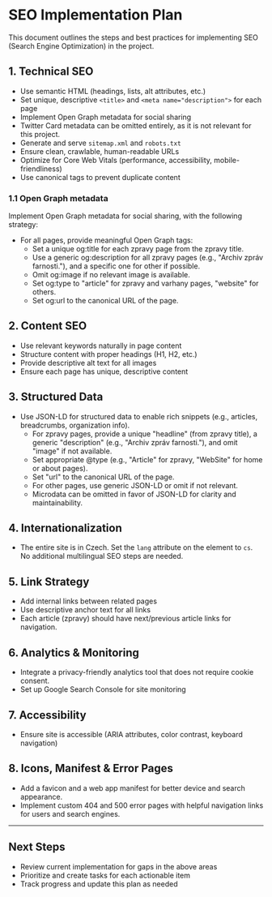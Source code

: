 # SEO Implementation Plan

This document outlines the steps and best practices for implementing SEO (Search Engine Optimization) in the project.

## 1. Technical SEO
- Use semantic HTML (headings, lists, alt attributes, etc.)
- Set unique, descriptive `<title>` and `<meta name="description">` for each page
- Implement Open Graph metadata for social sharing
- Twitter Card metadata can be omitted entirely, as it is not relevant for this project.
- Generate and serve `sitemap.xml` and `robots.txt`
- Ensure clean, crawlable, human-readable URLs
- Optimize for Core Web Vitals (performance, accessibility, mobile-friendliness)
- Use canonical tags to prevent duplicate content

### 1.1 Open Graph metadata
Implement Open Graph metadata for social sharing, with the following strategy:
- For all pages, provide meaningful Open Graph tags:
  - Set a unique og:title for each zpravy page from the zpravy title.
  - Use a generic og:description for all zpravy pages (e.g., "Archiv zpráv farnosti."), and a specific one for other if possible.
  - Omit og:image if no relevant image is available.
  - Set og:type to "article" for zpravy and varhany pages, "website" for others.
  - Set og:url to the canonical URL of the page.

## 2. Content SEO
- Use relevant keywords naturally in page content
- Structure content with proper headings (H1, H2, etc.)
- Provide descriptive alt text for all images
- Ensure each page has unique, descriptive content

## 3. Structured Data
- Use JSON-LD for structured data to enable rich snippets (e.g., articles, breadcrumbs, organization info).
  - For zpravy pages, provide a unique "headline" (from zpravy title), a generic "description" (e.g., "Archiv zpráv farnosti."), and omit "image" if not available.
  - Set appropriate @type (e.g., "Article" for zpravy, "WebSite" for home or about pages).
  - Set "url" to the canonical URL of the page.
  - For other pages, use generic JSON-LD or omit if not relevant.
  - Microdata can be omitted in favor of JSON-LD for clarity and maintainability.

## 4. Internationalization
- The entire site is in Czech. Set the `lang` attribute on the <html> element to `cs`. No additional multilingual SEO steps are needed.

## 5. Link Strategy
- Add internal links between related pages
- Use descriptive anchor text for all links
- Each article (zpravy) should have next/previous article links for navigation.

## 6. Analytics & Monitoring
- Integrate a privacy-friendly analytics tool that does not require cookie consent.
- Set up Google Search Console for site monitoring

## 7. Accessibility
- Ensure site is accessible (ARIA attributes, color contrast, keyboard navigation)

## 8. Icons, Manifest & Error Pages
- Add a favicon and a web app manifest for better device and search appearance.
- Implement custom 404 and 500 error pages with helpful navigation links for users and search engines.

---

## Next Steps
- Review current implementation for gaps in the above areas
- Prioritize and create tasks for each actionable item
- Track progress and update this plan as needed
